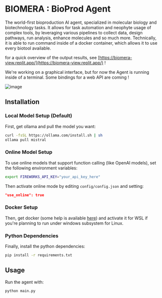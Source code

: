 # BIOMERA : BioProd Agent

The world-first bioproduction AI agent, specialized in molecular biology and biotechnology tasks. It allows for task automation and neophyte usage of complex tools, by leveraging various pipelines to collect data, design pathways, run analysis, enhance molecules and so much more. Technically, it is able to run command inside of a docker container, which allows it to use every biotool available.

for a quick overview of the output results, see [https://biomera-view.replit.app/](https://biomera-view.replit.app/) !

We're working on a graphical interface, but for now the Agent is running inside of a terminal. Some bindings for a web API are coming !

![image](https://github.com/user-attachments/assets/4770b7f2-88fb-4062-9896-8037b69119e6)

## Installation

### Local Model Setup (Default)

First, get ollama and pull the model you want:

```bash
curl -fsSL https://ollama.com/install.sh | sh
ollama pull mistral
```

### Online Model Setup

To use online models that support function calling (like OpenAI models), set the following environment variables:

```bash
export FIREWORKS_API_KEY="your_api_key_here"
```

Then activate online mode by editing `config/config.json` and setting:
```json
"use_online": true
```

### Docker Setup

Then, get docker (some help is available [here](https://docs.docker.com/engine/install/)) and activate it for WSL if you're planning to run under windows subsystem for Linux.

### Python Dependencies

Finally, install the python dependencies:

```bash
pip install -r requirements.txt
```

## Usage

Run the agent with:

```bash
python main.py
```
